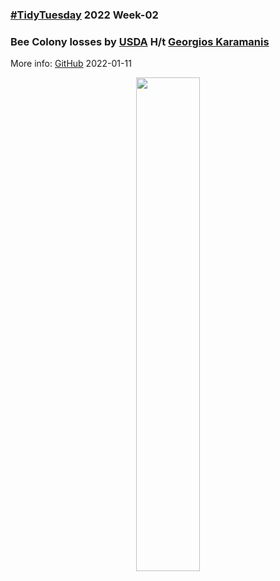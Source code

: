 ### [#TidyTuesday](https://github.com/rfordatascience/tidytuesday) 2022 Week-02
### Bee Colony losses by [USDA](https://usda.library.cornell.edu/concern/publications/rn301137d?locale=en) H/t [Georgios Karamanis](https://github.com/rfordatascience/tidytuesday/issues/404)

More info: [GitHub](https://github.com/rfordatascience/tidytuesday/blob/master/data/2022/2022-01-11/readme.md) 
2022-01-11

<p align="center">
  <img src = "https://github.com/mich440/tidytuesday/blob/main/2022/week-2/bee.gif" width = 45%/>
</p>
